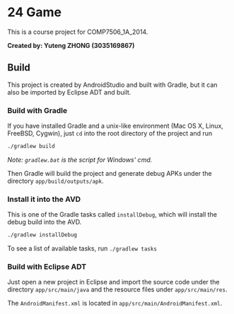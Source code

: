 # 24 Game

This is a course project for COMP7506_1A_2014.

**Created by: Yuteng ZHONG (3035169867)**

## Build

This project is created by AndroidStudio and built with Gradle, but it can also be imported by Eclipse ADT and built.

### Build with Gradle

If you have installed Gradle and a unix-like environment (Mac OS X, Linux, FreeBSD, Cygwin), just `cd` into the root directory of the project and run

```sh
./gradlew build
```

*Note: `gradlew.bat` is the script for Windows' cmd.*

Then Gradle will build the project and generate debug APKs under the directory `app/build/outputs/apk`.

### Install it into the AVD

This is one of the Gradle tasks called `installDebug`, which will install the debug build into the AVD.

```sh
./gradlew installDebug
```

To see a list of available tasks, run `./gradlew tasks`

### Build with Eclipse ADT

Just open a new project in Eclipse and import the source code under the directory `app/src/main/java` and the resource files under `app/src/main/res`.

The `AndroidManifest.xml` is located in `app/src/main/AndroidManifest.xml`.

